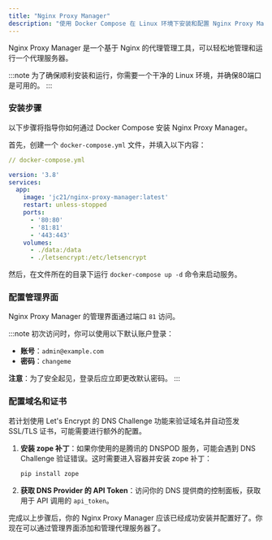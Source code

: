 ```yaml
---
title: "Nginx Proxy Manager"
description: "使用 Docker Compose 在 Linux 环境下安装和配置 Nginx Proxy Manager。"
---
```


Nginx Proxy Manager 是一个基于 Nginx 的代理管理工具，可以轻松地管理和运行一个代理服务器。

:::note
为了确保顺利安装和运行，你需要一个干净的 Linux 环境，并确保80端口是可用的。
:::

### 安装步骤

以下步骤将指导你如何通过 Docker Compose 安装 Nginx Proxy Manager。

首先，创建一个 `docker-compose.yml` 文件，并填入以下内容：

```yml
// docker-compose.yml

version: '3.8'
services:
  app:
    image: 'jc21/nginx-proxy-manager:latest'
    restart: unless-stopped
    ports:
      - '80:80'
      - '81:81'
      - '443:443'
    volumes:
      - ./data:/data
      - ./letsencrypt:/etc/letsencrypt
```

然后，在文件所在的目录下运行 `docker-compose up -d` 命令来启动服务。

### 配置管理界面

Nginx Proxy Manager 的管理界面通过端口 `81` 访问。

:::note
初次访问时，你可以使用以下默认账户登录：

- **账号**：`admin@example.com`
- **密码**：`changeme`

**注意**：为了安全起见，登录后应立即更改默认密码。
:::

### 配置域名和证书

若计划使用 Let's Encrypt 的 DNS Challenge 功能来验证域名并自动签发 SSL/TLS 证书，可能需要进行额外的配置。

1. **安装 zope 补丁**：如果你使用的是腾讯的 DNSPOD 服务，可能会遇到 DNS Challenge 验证错误。这时需要进入容器并安装 zope 补丁：

    ```bash frame="none"
    pip install zope
    ```

2. **获取 DNS Provider 的 API Token**：访问你的 DNS 提供商的控制面板，获取用于 API 调用的 `api_token`。

完成以上步骤后，你的 Nginx Proxy Manager 应该已经成功安装并配置好了。你现在可以通过管理界面添加和管理代理服务器了。